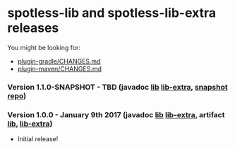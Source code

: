 # spotless-lib and spotless-lib-extra releases

You might be looking for:

- [plugin-gradle/CHANGES.md](plugin-gradle/CHANGES.md)
- [plugin-maven/CHANGES.md](plugin-maven/CHANGES.md)

### Version 1.1.0-SNAPSHOT - TBD (javadoc  [lib](https://diffplug.github.io/spotless/javadoc/spotless-lib/snapshot/) [lib-extra](https://diffplug.github.io/spotless/javadoc/spotless-lib-extra/snapshot/), [snapshot repo](https://oss.sonatype.org/content/repositories/snapshots/com/diffplug/spotless/))

### Version 1.0.0 - January 9th 2017 (javadoc  [lib](https://diffplug.github.io/spotless/javadoc/spotless-lib/1.0.0/) [lib-extra](https://diffplug.github.io/spotless/javadoc/spotless-lib-extra/1.0.0/), artifact [lib](https://search.maven.org/#search%7Cga%7C1%7Ca%3A%22spotless-lib%22), [lib-extra](https://search.maven.org/#search%7Cga%7C1%7Ca%3A%22spotless-lib-extra%22))

- Initial release!
